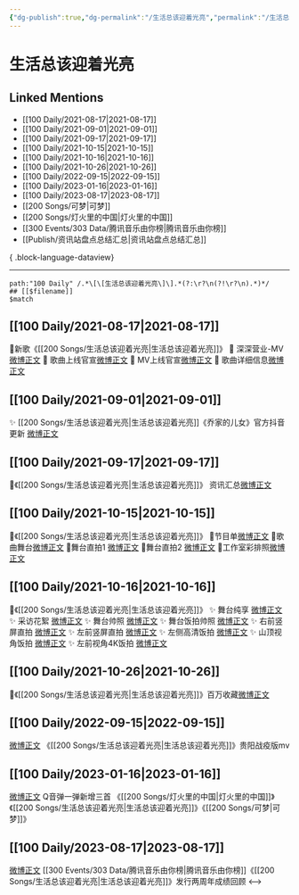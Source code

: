 ```yaml
---
{"dg-publish":true,"dg-permalink":"/生活总该迎着光亮","permalink":"/生活总该迎着光亮/","created":"2022-12-07T16:56:20.000+08:00","updated":"2023-08-24T18:16:02.656+08:00"}
---
```


# 生活总该迎着光亮

## Linked Mentions
- [[100 Daily/2021-08-17\|2021-08-17]]
- [[100 Daily/2021-09-01\|2021-09-01]]
- [[100 Daily/2021-09-17\|2021-09-17]]
- [[100 Daily/2021-10-15\|2021-10-15]]
- [[100 Daily/2021-10-16\|2021-10-16]]
- [[100 Daily/2021-10-26\|2021-10-26]]
- [[100 Daily/2022-09-15\|2022-09-15]]
- [[100 Daily/2023-01-16\|2023-01-16]]
- [[100 Daily/2023-08-17\|2023-08-17]]
- [[200 Songs/可梦\|可梦]]
- [[200 Songs/灯火里的中国\|灯火里的中国]]
- [[300 Events/303 Data/腾讯音乐由你榜\|腾讯音乐由你榜]]
- [[Publish/资讯站盘点总结汇总\|资讯站盘点总结汇总]]

{ .block-language-dataview}

---

```expander
path:"100 Daily" /.*\[\[生活总该迎着光亮\]\].*(?:\r?\n(?!\r?\n).*)*/
## [[$filename]]
$match
```
## [[100 Daily/2021-08-17\|2021-08-17]]
🌟新歌《[[200 Songs/生活总该迎着光亮\|生活总该迎着光亮]]》
💫 深深营业-MV [微博正文](https://m.weibo.cn/6466290670/4671129777868948)
💫 歌曲上线官宣[微博正文](https://m.weibo.cn/6466290670/4671121875536225)
💫 MV上线官宣[微博正文](https://m.weibo.cn/6466290670/4671132932244334)
💫 歌曲详细信息[微博正文](https://m.weibo.cn/6466290670/4671124946814916)
## [[100 Daily/2021-09-01\|2021-09-01]]
✨ [[200 Songs/生活总该迎着光亮\|生活总该迎着光亮]]《乔家的儿女》官方抖音更新 [微博正文](https://m.weibo.cn/6466290670/4676717953681319)

## [[100 Daily/2021-09-17\|2021-09-17]]
💫《[[200 Songs/生活总该迎着光亮\|生活总该迎着光亮]]》 资讯汇总[微博正文](https://m.weibo.cn/6466290670/4682443140892131)
## [[100 Daily/2021-10-15\|2021-10-15]]
🌟《[[200 Songs/生活总该迎着光亮\|生活总该迎着光亮]]》
💫节目单[微博正文](https://m.weibo.cn/6466290670/4692520447510283)
💫歌曲舞台[微博正文](https://m.weibo.cn/6466290670/4692699623719952)
💫舞台直拍1 [微博正文](https://m.weibo.cn/6466290670/4692709891116888)
💫舞台直拍2 [微博正文](https://m.weibo.cn/6466290670/4692719588871086)
💫工作室彩排照[微博正文](https://m.weibo.cn/6466290670/4692603944306803)
## [[100 Daily/2021-10-16\|2021-10-16]]
💫《[[200 Songs/生活总该迎着光亮\|生活总该迎着光亮]]》
✨ 舞台纯享 [微博正文](https://m.weibo.cn/6466290670/4692844680577354)
✨ 采访花絮 [微博正文](https://m.weibo.cn/6466290670/4692893036186214)
✨ 舞台帅照 [微博正文](https://m.weibo.cn/6466290670/4692928322343055)
✨ 舞台饭拍帅照 [微博正文](https://m.weibo.cn/6466290670/4692967787070874)
✨ 右前竖屏直拍 [微博正文](https://m.weibo.cn/6466290670/4693041896751161)
✨ 左前竖屏直拍 [微博正文](https://m.weibo.cn/6466290670/4693053144830856)
✨ 左侧高清饭拍 [微博正文](https://m.weibo.cn/6466290670/4692846605240492)
✨ 山顶视角饭拍 [微博正文](https://m.weibo.cn/6466290670/4693041631990797)
✨ 左前视角4K饭拍 [微博正文](https://m.weibo.cn/6466290670/4692845628228510)
## [[100 Daily/2021-10-26\|2021-10-26]]
🌟《[[200 Songs/生活总该迎着光亮\|生活总该迎着光亮]]》百万收藏[微博正文](https://m.weibo.cn/6466290670/4696650751149231)

## [[100 Daily/2022-09-15\|2022-09-15]]
[微博正文](https://m.weibo.cn/2707274307/4813909687010459) 《[[200 Songs/生活总该迎着光亮\|生活总该迎着光亮]]》贵阳战疫版mv
## [[100 Daily/2023-01-16\|2023-01-16]]
[微博正文](https://m.weibo.cn/7217705140/4858462394386869) Q音弹一弹新增三首 《[[200 Songs/灯火里的中国\|灯火里的中国]]》《[[200 Songs/生活总该迎着光亮\|生活总该迎着光亮]]》《[[200 Songs/可梦\|可梦]]》
## [[100 Daily/2023-08-17\|2023-08-17]]
[微博正文](http://weibo.com/6733257358/NeXZLdjR6) [[300 Events/303 Data/腾讯音乐由你榜\|腾讯音乐由你榜]]《[[200 Songs/生活总该迎着光亮\|生活总该迎着光亮]]》发行两周年成绩回顾
<-->